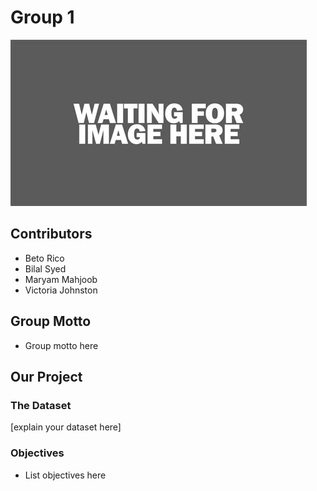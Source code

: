 # Group 1

![group_logo](../images/placeholder_image.jpg)


## Contributors
- Beto Rico
- Bilal Syed
- Maryam Mahjoob
- Victoria Johnston

## Group Motto
-  Group motto here

## Our Project

### The Dataset
[explain your dataset here]

### Objectives
- List objectives here



